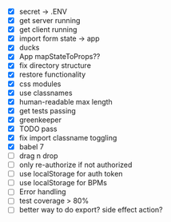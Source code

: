 - [x] secret -> .ENV
- [x] get server running
- [x] get client running
- [x] import form state -> app
- [x] ducks
- [x] App mapStateToProps??
- [x] fix directory structure
- [x] restore functionality
- [x] css modules
- [x] use classnames
- [x] human-readable max length
- [x] get tests passing
- [x] greenkeeper
- [x] TODO pass
- [x] fix import classname toggling
- [x] babel 7
- [ ] drag n drop
- [ ] only re-authorize if not authorized
- [ ] use localStorage for auth token
- [ ] use localStorage for BPMs
- [ ] Error handling
- [ ] test coverage > 80%
- [ ] better way to do export? side effect action?

